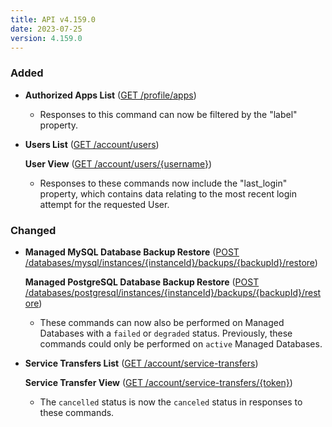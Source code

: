 ```yaml
---
title: API v4.159.0
date: 2023-07-25
version: 4.159.0
---
```


### Added

- **Authorized Apps List** ([GET /profile/apps](/docs/api/profile/#authorized-apps-list))
  - Responses to this command can now be filtered by the "label" property.

- **Users List** ([GET /account/users](/docs/api/account/#users-list))

  **User View** ([GET /account/users/{username}](/docs/api/account/#user-view))

  - Responses to these commands now include the "last_login" property, which contains data relating to the most recent login attempt for the requested User.

### Changed

- **Managed MySQL Database Backup Restore** ([POST /databases/mysql/instances/{instanceId}/backups/{backupId}/restore](/docs/api/databases/#managed-mysql-database-backup-restore))

  **Managed PostgreSQL Database Backup Restore** ([POST /databases/postgresql/instances/{instanceId}/backups/{backupId}/restore](/docs/api/databases/#managed-postgresql-database-backup-restore))

  - These commands can now also be performed on Managed Databases with a `failed` or `degraded` status. Previously, these commands could only be performed on `active` Managed Databases.

- **Service Transfers List** ([GET /account/service-transfers](/docs/api/account/#service-transfers-list))

  **Service Transfer View** ([GET /account/service-transfers/{token}](/docs/api/account/#service-transfer-view))

  - The `cancelled` status is now the `canceled` status in responses to these commands.
